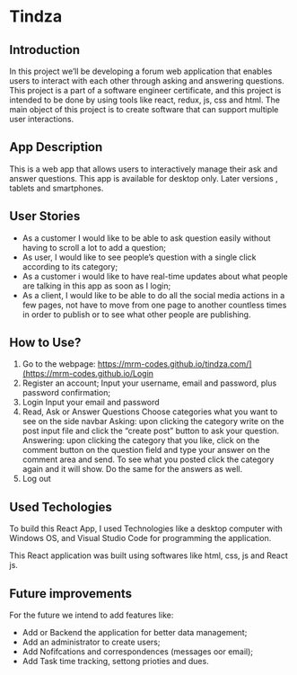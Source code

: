 # Tindza

## Introduction
In this project we’ll be developing a forum  web application that enables users to interact with each other through asking and answering questions. This project is a part of a software engineer certificate, and this project is intended to be done by using tools like react, redux, js, css and html.
The main object of this project is to create software that can support multiple user interactions.

## App Description
This is a web app that allows users to interactively manage their ask and answer questions. This app is available for desktop only. Later versions , tablets and smartphones.


## User Stories
- As a customer I would like to be able to ask question easily without having to scroll a lot to add a question;
- As user, I would like to see people’s question with a single click according to its category;
- As a customer i would like to have real-time updates about what people are talking in this app as soon as I login;
- As a client, I would like to be able to do all the social media actions in a few pages, not have to move from one page to another countless times in order to publish or to see what other people are publishing.


## How to Use?
1. Go to the webpage: https://mrm-codes.github.io/tindza.com/](https://mrm-codes.github.io/Login
2. Register an account;
Input your username, email and password, plus password confirmation;
3. Login
Input your email and password
4. Read, Ask or Answer Questions
Choose categories what you want to see on the side navbar
Asking: upon clicking the category write on the post input file and click the “create post” button to ask your question.
Answering: upon clicking the category that you like, click on the comment button on the question field and type your answer on the comment area and send.
To see what you posted click the category again and it will show. Do the same for the answers as well.
5. Log out

## Used Techologies
To build this React App, I used Technologies like a desktop computer with Windows OS, and Visual Studio Code for programming the application.

This React application was built using softwares like html, css, js and React js.

## Future improvements
For the future we intend to add features like: 
- Add or Backend the application for better data management;
- Add an administrator to create users;
- Add Nofifcations and correspondences (messages oor email);
- Add Task time tracking, settong prioties and dues.


